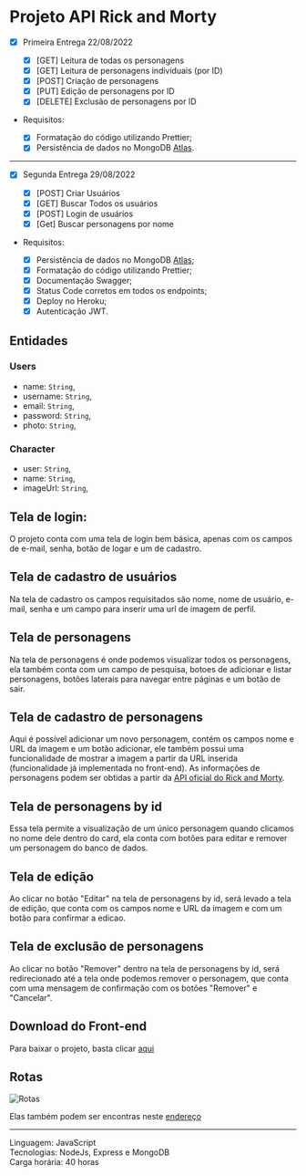 # Projeto API Rick and Morty

- [x] Primeira Entrega 22/08/2022

  - [x] [GET] Leitura de todas os personagens
  - [x] [GET] Leitura de personagens individuais (por ID)
  - [x] [POST] Criação de personagens
  - [x] [PUT] Edição de personagens por ID
  - [x] [DELETE] Exclusão de personagens por ID

- Requisitos:

  - [x] Formatação do código utilizando Prettier;
  - [x] Persistência de dados no MongoDB [Atlas](https://account.mongodb.com/account/login).

---

- [x] Segunda Entrega 29/08/2022

  - [x] [POST] Criar Usuários
  - [x] [GET] Buscar Todos os usuários
  - [x] [POST] Login de usuários
  - [x] [Get] Buscar personagens por nome

- Requisitos:

  - [x] Persistência de dados no MongoDB [Atlas](https://account.mongodb.com/account/login);
  - [x] Formatação do código utilizando Prettier;
  - [x] Documentação Swagger;
  - [x] Status Code corretos em todos os endpoints;
  - [x] Deploy no Heroku;
  - [x] Autenticação JWT.

## Entidades

### Users

- name: `String`,
- username: `String`,
- email: `String`,
- password: `String`,
- photo: `String`,

### Character

- user: `String`,
- name: `String`,
- imageUrl: `String`,

## Tela de login:

O projeto conta com uma tela de login bem básica, apenas com os campos de e-mail, senha, botão de logar e um de cadastro.

## Tela de cadastro de usuários

Na tela de cadastro os campos requisitados são nome, nome de usuário, e-mail, senha e um campo para inserir uma url de imagem de perfil.

## Tela de personagens

Na tela de personagens é onde podemos visualizar todos os personagens, ela também conta com um campo de pesquisa, botoes de adicionar e listar personagens, botões laterais para navegar entre páginas e um botão de sair.

## Tela de cadastro de personagens

Aqui é possível adicionar um novo personagem, contém os campos nome e URL da imagem e um botão adicionar, ele também possui uma funcionalidade de mostrar a imagem a partir da URL inserida (funcionalidade já implementada no front-end).
As informações de personagens podem ser obtidas a partir da [API oficial do Rick and Morty](https://rickandmortyapi.com/).

## Tela de personagens by id

Essa tela permite a visualização de um único personagem quando clicamos no nome dele dentro do card, ela conta com botões para editar e remover um personagem do banco de dados.

## Tela de edição

Ao clicar no botão "Editar" na tela de personagens by id, será levado a tela de edição, que conta com os campos nome e URL da imagem e com um botão para confirmar a edicao.

## Tela de exclusão de personagens

Ao clicar no botão "Remover" dentro na tela de personagens by id, será redirecionado até a tela onde podemos remover o personagem, que conta com uma mensagem de confirmação com os botões "Remover" e "Cancelar".

## Download do Front-end

Para baixar o projeto, basta clicar [aqui](https://drive.google.com/file/d/1FAutpdj3nYIuwzfeoLwUOhWmybOvecSi/view?usp=sharing)

## Rotas

![Rotas](https://media.discordapp.net/attachments/798520358977929226/1010842418528137297/api-docs.PNG?width=1245&height=676 'Documentação de Rotas')

Elas também podem ser encontras neste [endereço](https://rick-and-morty-server.herokuapp.com/api-docs)

---

Linguagem: JavaScript  
Tecnologias: NodeJs, Express e MongoDB  
Carga horária: 40 horas  
